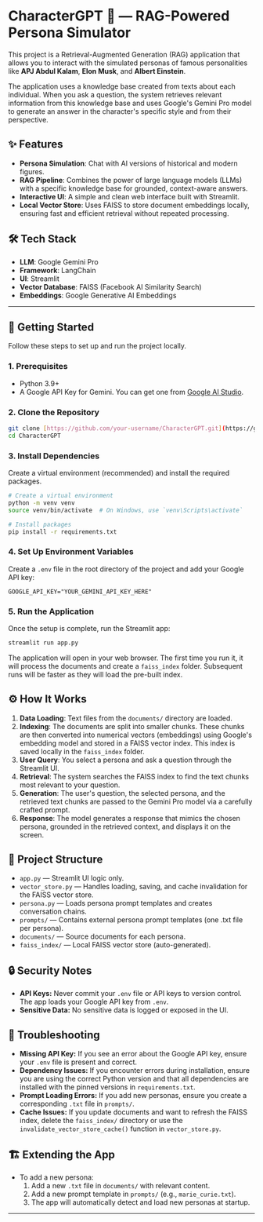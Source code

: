 # CharacterGPT 🤖 — RAG-Powered Persona Simulator

This project is a Retrieval-Augmented Generation (RAG) application that allows you to interact with the simulated personas of famous personalities like **APJ Abdul Kalam**, **Elon Musk**, and **Albert Einstein**.

The application uses a knowledge base created from texts about each individual. When you ask a question, the system retrieves relevant information from this knowledge base and uses Google's Gemini Pro model to generate an answer in the character's specific style and from their perspective.

## ✨ Features

- **Persona Simulation**: Chat with AI versions of historical and modern figures.
- **RAG Pipeline**: Combines the power of large language models (LLMs) with a specific knowledge base for grounded, context-aware answers.
- **Interactive UI**: A simple and clean web interface built with Streamlit.
- **Local Vector Store**: Uses FAISS to store document embeddings locally, ensuring fast and efficient retrieval without repeated processing.

## 🛠️ Tech Stack

- **LLM**: Google Gemini Pro
- **Framework**: LangChain
- **UI**: Streamlit
- **Vector Database**: FAISS (Facebook AI Similarity Search)
- **Embeddings**: Google Generative AI Embeddings

---

## 🚀 Getting Started

Follow these steps to set up and run the project locally.

### 1. Prerequisites

- Python 3.9+
- A Google API Key for Gemini. You can get one from [Google AI Studio](https://aistudio.google.com/app/apikey).

### 2. Clone the Repository

```bash
git clone [https://github.com/your-username/CharacterGPT.git](https://github.com/your-username/CharacterGPT.git)
cd CharacterGPT
```

### 3. Install Dependencies

Create a virtual environment (recommended) and install the required packages.

```bash
# Create a virtual environment
python -m venv venv
source venv/bin/activate  # On Windows, use `venv\Scripts\activate`

# Install packages
pip install -r requirements.txt
```

### 4. Set Up Environment Variables

Create a `.env` file in the root directory of the project and add your Google API key:

```
GOOGLE_API_KEY="YOUR_GEMINI_API_KEY_HERE"
```

### 5. Run the Application

Once the setup is complete, run the Streamlit app:

```bash
streamlit run app.py
```

The application will open in your web browser. The first time you run it, it will process the documents and create a `faiss_index` folder. Subsequent runs will be faster as they will load the pre-built index.

## ⚙️ How It Works

1.  **Data Loading**: Text files from the `documents/` directory are loaded.
2.  **Indexing**: The documents are split into smaller chunks. These chunks are then converted into numerical vectors (embeddings) using Google's embedding model and stored in a FAISS vector index. This index is saved locally in the `faiss_index` folder.
3.  **User Query**: You select a persona and ask a question through the Streamlit UI.
4.  **Retrieval**: The system searches the FAISS index to find the text chunks most relevant to your question.
5.  **Generation**: The user's question, the selected persona, and the retrieved text chunks are passed to the Gemini Pro model via a carefully crafted prompt.
6.  **Response**: The model generates a response that mimics the chosen persona, grounded in the retrieved context, and displays it on the screen.

## 🧩 Project Structure

- `app.py` — Streamlit UI logic only.
- `vector_store.py` — Handles loading, saving, and cache invalidation for the FAISS vector store.
- `persona.py` — Loads persona prompt templates and creates conversation chains.
- `prompts/` — Contains external persona prompt templates (one .txt file per persona).
- `documents/` — Source documents for each persona.
- `faiss_index/` — Local FAISS vector store (auto-generated).

## 🔒 Security Notes

- **API Keys:** Never commit your `.env` file or API keys to version control. The app loads your Google API key from `.env`.
- **Sensitive Data:** No sensitive data is logged or exposed in the UI.

## 🧰 Troubleshooting

- **Missing API Key:** If you see an error about the Google API key, ensure your `.env` file is present and correct.
- **Dependency Issues:** If you encounter errors during installation, ensure you are using the correct Python version and that all dependencies are installed with the pinned versions in `requirements.txt`.
- **Prompt Loading Errors:** If you add new personas, ensure you create a corresponding `.txt` file in `prompts/`.
- **Cache Issues:** If you update documents and want to refresh the FAISS index, delete the `faiss_index/` directory or use the `invalidate_vector_store_cache()` function in `vector_store.py`.

## 🏗️ Extending the App

- To add a new persona:
  1. Add a new `.txt` file in `documents/` with relevant content.
  2. Add a new prompt template in `prompts/` (e.g., `marie_curie.txt`).
  3. The app will automatically detect and load new personas at startup.

---

